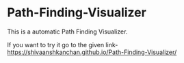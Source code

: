 # Path-Finding-Visualizer

This is a automatic Path Finding Visualizer.

If you want to try it go to the given link- https://shivaanshkanchan.github.io/Path-Finding-Visualizer/


